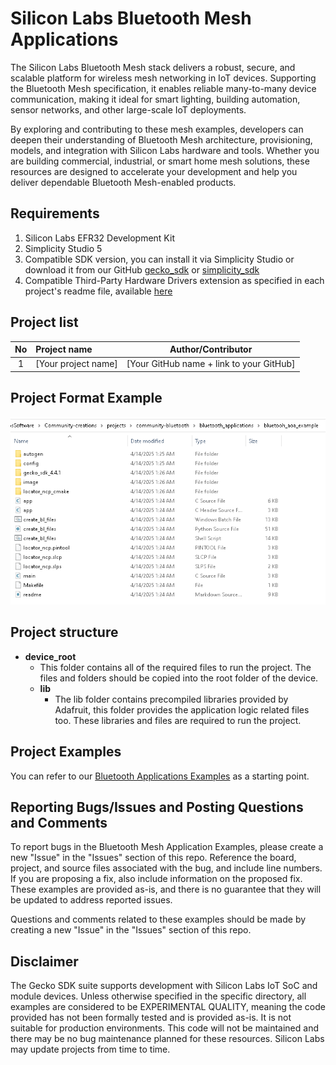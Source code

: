 # Silicon Labs Bluetooth Mesh Applications #

The Silicon Labs Bluetooth Mesh stack delivers a robust, secure, and scalable platform for wireless mesh networking in IoT devices. Supporting the Bluetooth Mesh specification, it enables reliable many-to-many device communication, making it ideal for smart lighting, building automation, sensor networks, and other large-scale IoT deployments.

By exploring and contributing to these mesh examples, developers can deepen their understanding of Bluetooth Mesh architecture, provisioning, models, and integration with Silicon Labs hardware and tools. Whether you are building commercial, industrial, or smart home mesh solutions, these resources are designed to accelerate your development and help you deliver dependable Bluetooth Mesh-enabled products.

## Requirements ##

1. Silicon Labs EFR32 Development Kit
2. Simplicity Studio 5
3. Compatible SDK version, you can install it via Simplicity Studio or download it from our GitHub [gecko_sdk](https://github.com/SiliconLabs/gecko_sdk) or [simplicity_sdk](https://github.com/SiliconLabs/simplicity_sdk)
4. Compatible Third-Party Hardware Drivers extension as specified in each project's readme file, available [here](https://github.com/SiliconLabs/third_party_hw_drivers_extension)

## Project list ##

| No | Project name | Author/Contributor |
|:--:|:-------------|:---------------:|
| 1  |[Your project name] | [Your GitHub name + link to your GitHub] |

## Project Format Example ##

![Project Format](../../../resources/project_format.png)

## Project structure ##

* **device_root**
  * This folder contains all of the required files to run the project. The files and folders should be copied into the root folder of the device.
  * **lib**
    * The lib folder contains precompiled libraries provided by Adafruit, this folder provides the application logic related files too. These libraries and files are required to run the project.

## Project Examples ##

You can refer to our [Bluetooth Applications Examples](https://github.com/SiliconLabsSoftware/bluetooth_applications) as a starting point.

## Reporting Bugs/Issues and Posting Questions and Comments ##

To report bugs in the Bluetooth Mesh Application Examples, please create a new "Issue" in the "Issues" section of this repo. Reference the board, project, and source files associated with the bug, and include line numbers. If you are proposing a fix, also include information on the proposed fix. These examples are provided as-is, and there is no guarantee that they will be updated to address reported issues.

Questions and comments related to these examples should be made by creating a new "Issue" in the "Issues" section of this repo.

## Disclaimer ##

The Gecko SDK suite supports development with Silicon Labs IoT SoC and module devices. Unless otherwise specified in the specific directory, all examples are considered to be EXPERIMENTAL QUALITY, meaning the code provided has not been formally tested and is provided as-is. It is not suitable for production environments. This code will not be maintained and there may be no bug maintenance planned for these resources. Silicon Labs may update projects from time to time.

